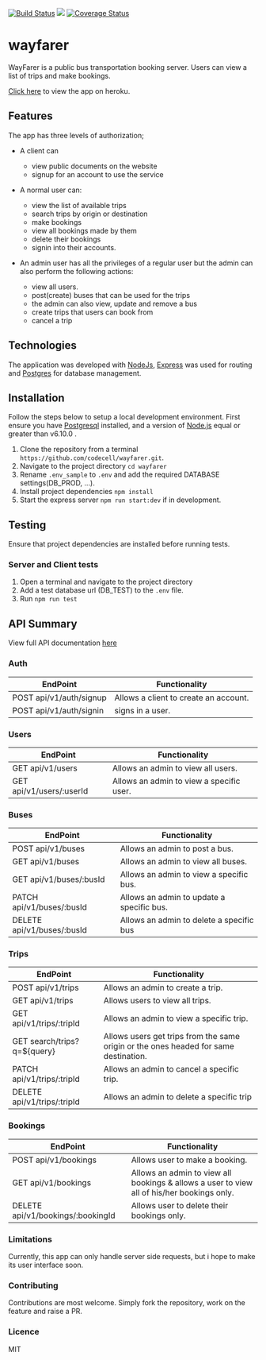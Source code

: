 [![Build Status](https://travis-ci.org/codecell/wayfarer.svg?branch=develop)](https://travis-ci.org/codecell/wayfarer) <a href="https://codeclimate.com/github/codecell/wayfarer/maintainability"><img src="https://api.codeclimate.com/v1/badges/11c37e220fbf05e79456/maintainability" /></a> [![Coverage Status](https://coveralls.io/repos/github/codecell/wayfarer/badge.svg?branch=ch-remove-redundant-code-167331235)](https://coveralls.io/github/codecell/wayfarer?branch=ch-remove-redundant-code-167331235)

# wayfarer
WayFarer is a public bus transportation booking server. Users can view a list of trips and make bookings.

[Click here](https://alfrednoble-wayfarer.herokuapp.com/api/v1) to view the app on heroku.

## Features

The app has three levels of authorization;
- A client can
    - view public documents on the website
    - signup for an account to use the service

- A normal user can:
    - view the list of available trips
    - search trips by origin or destination
    - make bookings
    - view all bookings made by them
    - delete their bookings 
    - signin into their accounts.

- An admin user has all the privileges of a regular user but the admin can also perform the following actions:
    - view all users.
    - post(create) buses that can be used for the trips
    - the admin can also view, update and remove a bus 
    - create trips that users can book from
    - cancel a trip

## Technologies
The application was developed with [NodeJs](http://nodejs.org/), [Express](http://expressjs.com/) was used for routing and [Postgres](http://postgresql.com/)  for database management.

## Installation
Follow the steps below to setup a local development environment. First ensure you have [Postgresql](https://www.postgresql.org/) installed, and a version of [Node.js](http://nodejs.org/) equal or greater than v6.10.0 .

1. Clone the repository from a terminal `https://github.com/codecell/wayfarer.git`.
2. Navigate to the project directory `cd wayfarer`
3. Rename `.env_sample` to `.env` and add the required DATABASE settings(DB_PROD, ...).
4. Install project dependencies `npm install`
5. Start the express server `npm run start:dev` if in development.

## Testing
Ensure that project dependencies are installed before running tests.

### Server and Client tests
1. Open a terminal and navigate to the project directory
2. Add a test database url (DB_TEST) to the `.env` file.
3. Run `npm run test`

## API Summary
View full API documentation [here](https://alfrednoble-wayfarer.herokuapp.com/api-docs/)

### Auth
EndPoint                      |   Functionality
------------------------------|------------------------
POST api/v1/auth/signup       |   Allows a client to create an account.
POST api/v1/auth/signin       |   signs in a user.

### Users
EndPoint                      |   Functionality
------------------------------|------------------------
GET api/v1/users              |   Allows an admin to view all users.
GET api/v1/users/:userId      |   Allows an admin to view a specific user.

### Buses
EndPoint                      |   Functionality
------------------------------|------------------------
POST api/v1/buses             |   Allows an admin to post a bus.
GET api/v1/buses              |   Allows an admin to view all buses.
GET api/v1/buses/:busId       |   Allows an admin to view a specific bus.
PATCH api/v1/buses/:busId     |   Allows an admin to update a specific bus.
DELETE api/v1/buses/:busId    |   Allows an admin to delete a specific bus

### Trips
EndPoint                       |   Functionality
-------------------------------|------------------------
POST api/v1/trips              |   Allows an admin to create a trip.
GET api/v1/trips               |   Allows users to view all trips.
GET api/v1/trips/:tripId       |   Allows an admin to view a specific trip.
GET search/trips?q=${query}    |   Allows users get trips from the same origin or the ones headed for same destination. 
PATCH api/v1/trips/:tripId     |   Allows an admin to cancel a specific trip.
DELETE api/v1/trips/:tripId    |   Allows an admin to delete a specific trip

### Bookings
EndPoint                             |   Functionality
-------------------------------------|------------------------
POST api/v1/bookings                 |   Allows user to make a booking.
GET api/v1/bookings                  |   Allows an admin to view all bookings & allows a user to view all of his/her bookings only.  
DELETE api/v1/bookings/:bookingId    |   Allows user to delete their bookings only.

### Limitations
Currently, this app can only handle server side requests, but i hope to make its user interface soon.


### Contributing
Contributions are most welcome. Simply fork the repository, work on the feature and raise a PR.

### Licence
MIT
